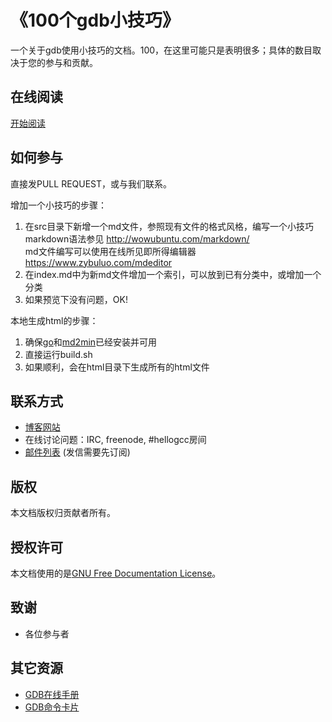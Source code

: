 # 《100个gdb小技巧》

一个关于gdb使用小技巧的文档。100，在这里可能只是表明很多；具体的数目取决于您的参与和贡献。

## 在线阅读
[开始阅读](<https://github.com/hellogcc/100-gdb-tips/blob/master/src/index.md>)

## 如何参与

直接发PULL REQUEST，或与我们联系。

增加一个小技巧的步骤：

1. 在src目录下新增一个md文件，参照现有文件的格式风格，编写一个小技巧  
markdown语法参见 http://wowubuntu.com/markdown/  
md文件编写可以使用在线所见即所得编辑器 https://www.zybuluo.com/mdeditor
2. 在index.md中为新md文件增加一个索引，可以放到已有分类中，或增加一个分类
3. 如果预览下没有问题，OK!

本地生成html的步骤：

1. 确保[go](http://code.google.com/p/go)和[md2min](https://github.com/fairlyblank/md2min)已经安装并可用
2. 直接运行build.sh
3. 如果顺利，会在html目录下生成所有的html文件

## 联系方式

- [博客网站](http://www.hellogcc.org)
- 在线讨论问题：IRC, freenode, #hellogcc房间
- [邮件列表](http://www.freelists.org/list/hellogcc) (发信需要先订阅)
 
## 版权

本文档版权归贡献者所有。

## 授权许可

本文档使用的是[GNU Free Documentation License](http://www.gnu.org/licenses/fdl.html)。

## 致谢

- 各位参与者

## 其它资源

- [GDB在线手册](https://sourceware.org/gdb/onlinedocs/gdb)
- [GDB命令卡片](https://github.com/hellogcc/100-gdb-tips/blob/master/refcard.pdf)


